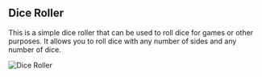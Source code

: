 ## Dice Roller

This is a simple dice roller that can be used to roll dice for games or other purposes. It allows you to roll dice with any number of sides and any number of dice.


![Dice Roller]("./view.png")